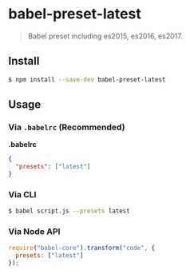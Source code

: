 # babel-preset-latest

> Babel preset including es2015, es2016, es2017.

## Install

```sh
$ npm install --save-dev babel-preset-latest
```

## Usage

### Via `.babelrc` (Recommended)

**.babelrc**

```json
{
  "presets": ["latest"]
}
```

### Via CLI

```sh
$ babel script.js --presets latest
```

### Via Node API

```javascript
require("babel-core").transform("code", {
  presets: ["latest"]
});
```
